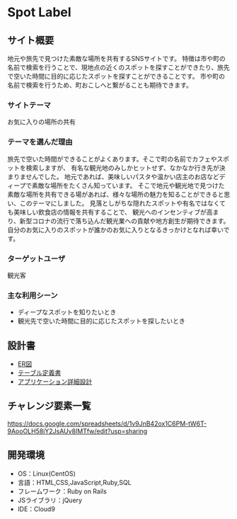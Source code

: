 # Spot Label

## サイト概要
地元や旅先で見つけた素敵な場所を共有するSNSサイトです。
特徴は市や町の名前で検索を行うことで、現地点の近くのスポットを探すことができたり、旅先で空いた時間に目的に応じたスポットを探すことができることです。
市や町の名前で検索を行うため、町おこしへと繋がることも期待できます。

### サイトテーマ
お気に入りの場所の共有

### テーマを選んだ理由
旅先で空いた時間ができることがよくあります。そこで町の名前でカフェやスポットを検索しますが、
有名な観光地のみしかヒットせず、なかなか行き先が決まりませんでした。
地元であれば、美味しいパスタや温かい店主のお店などディープで素敵な場所をたくさん知っています。
そこで地元や観光地で見つけた素敵な場所を共有できる場があれば、様々な場所の魅力を知ることができると思い、このテーマにしました。
見落としがちな隠れたスポットや有名ではなくても美味しい飲食店の情報を共有することで、
観光へのインセンティブが高まり、新型コロナの流行で落ち込んだ観光業への貢献や地方創生が期待できます。
自分のお気に入りのスポットが誰かのお気に入りとなるきっかけとなれば幸いです。

### ターゲットユーザ
観光客

### 主な利用シーン
- ディープなスポットを知りたいとき
- 観光先で空いた時間に目的に応じたスポットを探したいとき

## 設計書
- [ER図](https://app.diagrams.net/#G1DynIKoXIbjCrBzokVb9yhgc5hE_BHuyM)
- [テーブル定義書](https://docs.google.com/spreadsheets/d/1z2eK1wvigCvJ5GGnKADeTsp9HvfBLWmIya9OFRbXgOY/edit#gid=1373217982)
- [アプリケーション詳細設計](https://docs.google.com/spreadsheets/d/1g-jUe2A26lRGiCHG6LmJHiyWOqizZtHl5ztdHXFGeek/edit#gid=1053970370)

## チャレンジ要素一覧
https://docs.google.com/spreadsheets/d/1v9JnB42ox1C6PM-tW6T-9AooOLH58iY2JsAUv8IMTfw/edit?usp=sharing

## 開発環境
- OS：Linux(CentOS)
- 言語：HTML,CSS,JavaScript,Ruby,SQL
- フレームワーク：Ruby on Rails
- JSライブラリ：jQuery
- IDE：Cloud9

